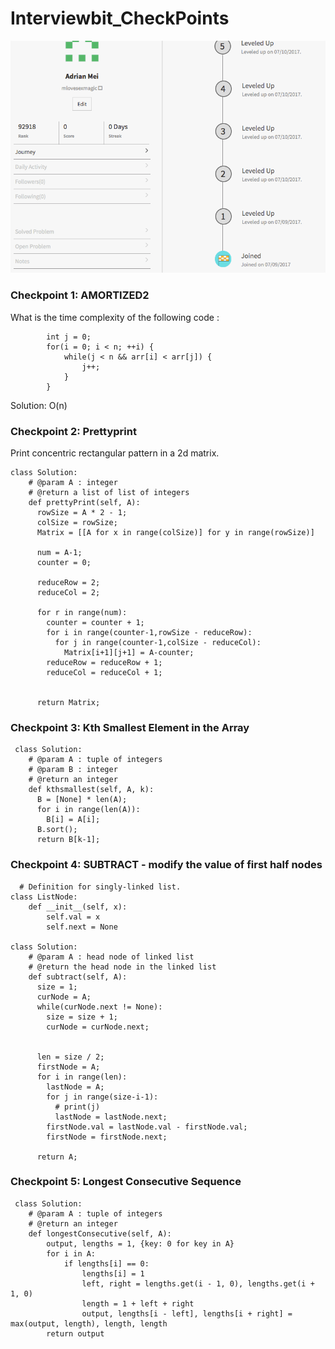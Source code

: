 # Interviewbit_CheckPoints

![prework](https://github.com/mlovesexmagic/Interviewbit_CheckPoints/blob/master/Prework.gif)

### Checkpoint 1: AMORTIZED2
What is the time complexity of the following code :

```
        int j = 0;
        for(i = 0; i < n; ++i) {
            while(j < n && arr[i] < arr[j]) {
                j++;
            }
        }
```
Solution: O(n)

### Checkpoint 2: Prettyprint
Print concentric rectangular pattern in a 2d matrix. 
```
class Solution:
    # @param A : integer
    # @return a list of list of integers
    def prettyPrint(self, A):
      rowSize = A * 2 - 1;
      colSize = rowSize;
      Matrix = [[A for x in range(colSize)] for y in range(rowSize)] 
      
      num = A-1;
      counter = 0;
    
      reduceRow = 2;
      reduceCol = 2;
      
      for r in range(num):
        counter = counter + 1;
        for i in range(counter-1,rowSize - reduceRow):
          for j in range(counter-1,colSize - reduceCol):
            Matrix[i+1][j+1] = A-counter;
        reduceRow = reduceRow + 1;
        reduceCol = reduceCol + 1;
            

      return Matrix;
```
      
 ### Checkpoint 3: Kth Smallest Element in the Array
 
```
 class Solution:
    # @param A : tuple of integers
    # @param B : integer
    # @return an integer
    def kthsmallest(self, A, k):
      B = [None] * len(A);
      for i in range(len(A)):
        B[i] = A[i];
      B.sort();  
      return B[k-1];
```
      
### Checkpoint 4: SUBTRACT - modify the value of first half nodes
```
  # Definition for singly-linked list.
class ListNode:
    def __init__(self, x):
        self.val = x
        self.next = None

class Solution:
    # @param A : head node of linked list
    # @return the head node in the linked list
    def subtract(self, A):
      size = 1;
      curNode = A;
      while(curNode.next != None):
        size = size + 1;
        curNode = curNode.next;

        
      len = size / 2;
      firstNode = A;
      for i in range(len):
        lastNode = A;  
        for j in range(size-i-1):
          # print(j)
          lastNode = lastNode.next;
        firstNode.val = lastNode.val - firstNode.val;
        firstNode = firstNode.next;
        
      return A;
```
### Checkpoint 5: Longest Consecutive Sequence
```
 class Solution:
    # @param A : tuple of integers
    # @return an integer
    def longestConsecutive(self, A):
        output, lengths = 1, {key: 0 for key in A}
        for i in A:
            if lengths[i] == 0:
                lengths[i] = 1
                left, right = lengths.get(i - 1, 0), lengths.get(i + 1, 0)
                length = 1 + left + right
                output, lengths[i - left], lengths[i + right] = max(output, length), length, length
        return output
```        
      

